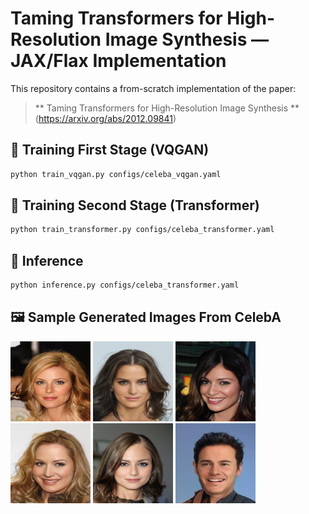# Taming Transformers for High-Resolution Image Synthesis — JAX/Flax Implementation

This repository contains a from-scratch implementation of the paper:

> ** Taming Transformers for High-Resolution Image Synthesis **  
> (https://arxiv.org/abs/2012.09841)

## 🏁 Training First Stage (VQGAN)

```bash
python train_vqgan.py configs/celeba_vqgan.yaml
```

## 🏁 Training Second Stage (Transformer)

```bash
python train_transformer.py configs/celeba_transformer.yaml
```

## 🎨 Inference

```bash
python inference.py configs/celeba_transformer.yaml
```

## 🖼 Sample Generated Images From CelebA

![Generated Image](gen_images/generated_image5.png)
![Generated Image](gen_images/generated_image10.png)
![Generated Image](gen_images/generated_image18.png)
![Generated Image](gen_images/generated_image19.png)
![Generated Image](gen_images/generated_image23.png)
![Generated Image](gen_images/generated_image39.png)
